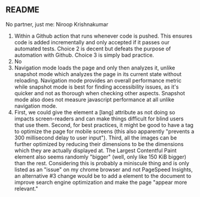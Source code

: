 ## README
No partner, just me: Niroop Krishnakumar

1. Within a Github action that runs whenever code is pushed. This ensures code is added incrementally and only accepted if it passes our automated tests. Choice 2 is decent but defeats the purpose of automation with Github. Choice 3 is simply bad practice.
2. No
3. Navigation mode loads the page and only then analyzes it, unlike snapshot mode which analyzes the page in its current state without reloading. Navigation mode provides an overall performance metric while snapshot mode is best for finding accessibility issues, as it's quicker and not as thorough when checking other aspects. Snapshot mode also does not measure javascript performance at all unlike navigation mode.
4. First, we could give the <html> element a [lang] attribute as not doing so impacts screen-readers and can make things difficult for blind users that use them. Second, for best practices, it might be good to have a <meta name="viewport"> tag to optimize the page for mobile screens (this also apparently "prevents a 300 millisecond delay to user input"). Third, all the images can be further optimized by reducing their dimensions to be the dimensions which they are actually displayed at. The Largest Contentful Paint element also seems randomly "bigger" (well, only like 150 KiB bigger) than the rest. Considering this is probably a miniscule thing and is only listed as an "issue" on my chrome browser and not PageSpeed Insights, an alternative #3 change would be to add a <meta name=description> element to the document to improve search engine optimization and make the page "appear more relevant."







